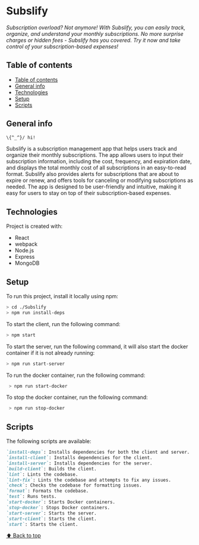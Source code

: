 # Subslify

_Subscription overload? Not anymore! With Subslify, you can easily track, organize, and understand your monthly subscriptions. No more surprise charges or hidden fees - Subslify has you covered. Try it now and take control of your subscription-based expenses!_

## Table of contents

- [Table of contents](#table-of-contents)
- [General info](#general-info)
- [Technologies](#technologies)
- [Setup](#setup)
- [Scripts](#scripts)

## General info

```bash
\{^_^}/ hi!
```

Subslify is a subscription management app that helps users track and organize their monthly subscriptions. The app allows users to input their subscription information, including the cost, frequency, and expiration date, and displays the total monthly cost of all subscriptions in an easy-to-read format. Subslify also provides alerts for subscriptions that are about to expire or renew, and offers tools for canceling or modifying subscriptions as needed. The app is designed to be user-friendly and intuitive, making it easy for users to stay on top of their subscription-based expenses.

## Technologies

Project is created with:

<!--
TODO: add technologies
-->

- React
- webpack
- Node.js
- Express
- MongoDB

## Setup

<!--
TODO: add setup instructions
-->

To run this project, install it locally using npm:

```bash
> cd ./Subslify
> npm run install-deps
```

To start the client, run the following command:

```bash
> npm start
```

To start the server, run the following command, it will also start the docker container if it is not already running:

```bash
> npm run start-server
```

To run the docker container, run the following command:

```bash
 > npm run start-docker
```

To stop the docker container, run the following command:

```bash
 > npm run stop-docker
```

## Scripts

The following scripts are available:

```md
`install-deps`: Installs dependencies for both the client and server.
`install-client`: Installs dependencies for the client.
`install-server`: Installs dependencies for the server.
`build-client`: Builds the client.
`lint`: Lints the codebase.
`lint-fix`: Lints the codebase and attempts to fix any issues.
`check`: Checks the codebase for formatting issues.
`format`: Formats the codebase.
`test`: Runs tests.
`start-docker`: Starts Docker containers.
`stop-docker`: Stops Docker containers.
`start-server`: Starts the server.
`start-client`: Starts the client.
`start`: Starts the client.
```

[⬆ Back to top](#table-of-contents)
